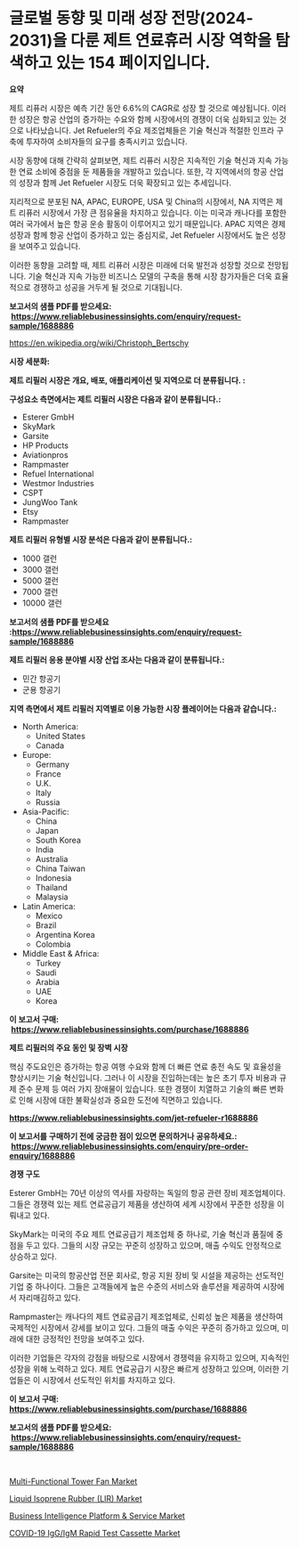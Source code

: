<p><h1>글로벌 동향 및 미래 성장 전망(2024-2031)을 다룬 제트 연료휴러 시장 역학을 탐색하고 있는 154 페이지입니다.</h1></p><p><strong>요약</strong></p>
<p><p>제트 리퓨러 시장은 예측 기간 동안 6.6%의 CAGR로 성장 할 것으로 예상됩니다. 이러한 성장은 항공 산업의 증가하는 수요와 함께 시장에서의 경쟁이 더욱 심화되고 있는 것으로 나타났습니다. Jet Refueler의 주요 제조업체들은 기술 혁신과 적절한 인프라 구축에 투자하여 소비자들의 요구를 충족시키고 있습니다.</p><p>시장 동향에 대해 간략히 살펴보면, 제트 리퓨러 시장은 지속적인 기술 혁신과 지속 가능한 연료 소비에 중점을 둔 제품들을 개발하고 있습니다. 또한, 각 지역에서의 항공 산업의 성장과 함께 Jet Refueler 시장도 더욱 확장되고 있는 추세입니다.</p><p>지리적으로 분포된 NA, APAC, EUROPE, USA 및 China의 시장에서, NA 지역은 제트 리퓨러 시장에서 가장 큰 점유율을 차지하고 있습니다. 이는 미국과 캐나다를 포함한 여러 국가에서 높은 항공 운송 활동이 이루어지고 있기 때문입니다. APAC 지역은 경제 성장과 함께 항공 산업이 증가하고 있는 중심지로, Jet Refueler 시장에서도 높은 성장을 보여주고 있습니다.</p><p>이러한 동향을 고려할 때, 제트 리퓨러 시장은 미래에 더욱 발전과 성장할 것으로 전망됩니다. 기술 혁신과 지속 가능한 비즈니스 모델의 구축을 통해 시장 참가자들은 더욱 효율적으로 경쟁하고 성공을 거두게 될 것으로 기대됩니다.</p></p>
<p><strong>보고서의 샘플 PDF를 받으세요: &nbsp;<a href="https://www.reliablebusinessinsights.com/enquiry/request-sample/1688886">https://www.reliablebusinessinsights.com/enquiry/request-sample/1688886</a></strong></p>
<p><a href="https://en.wikipedia.org/wiki/Christoph_Bertschy">https://en.wikipedia.org/wiki/Christoph_Bertschy</a></p>
<p><strong>시장 세분화:</strong></p>
<p><strong> 제트 리필러 시장은 개요, 배포, 애플리케이션 및 지역으로 더 분류됩니다. :</strong></p>
<p><strong>구성요소 측면에서는 제트 리필러 시장은 다음과 같이 분류됩니다.:</strong></p>
<p><ul><li>Esterer GmbH</li><li>SkyMark</li><li>Garsite</li><li>HP Products</li><li>Aviationpros</li><li>Rampmaster</li><li>Refuel International</li><li>Westmor Industries</li><li>CSPT</li><li>JungWoo Tank</li><li>Etsy</li><li>Rampmaster</li></ul></p>
<p><strong> 제트 리필러 유형별 시장 분석은 다음과 같이 분류됩니다.:</strong></p>
<p><ul><li>1000 갤런</li><li>3000 갤런</li><li>5000 갤런</li><li>7000 갤런</li><li>10000 갤런</li></ul></p>
<p><strong>보고서의 샘플 PDF를 받으세요 :<a href="https://www.reliablebusinessinsights.com/enquiry/request-sample/1688886">https://www.reliablebusinessinsights.com/enquiry/request-sample/1688886</a></strong></p>
<p><strong> 제트 리필러 응용 분야별 시장 산업 조사는 다음과 같이 분류됩니다.:</strong></p>
<p><ul><li>민간 항공기</li><li>군용 항공기</li></ul></p>
<p><strong>지역 측면에서 제트 리필러 지역별로 이용 가능한 시장 플레이어는 다음과 같습니다.:</strong></p>
<p><ul>
    <li>
        North America:
        <ul>
            <li>United States</li>
            <li>Canada</li>
        </ul>
    </li>
    <li>
        Europe:
        <ul>
            <li>Germany</li>
            <li>France</li>
            <li>U.K.</li>
            <li>Italy</li>
            <li>Russia</li>
        </ul>
    </li>
    <li>
        Asia-Pacific:
        <ul>
            <li>China</li>
            <li>Japan</li>
            <li>South Korea</li>
            <li>India</li>
            <li>Australia</li>
            <li>China Taiwan</li>
            <li>Indonesia</li>
            <li>Thailand</li>
            <li>Malaysia</li>
        </ul>
    </li>
    <li>
        Latin America:
        <ul>
            <li>Mexico</li>
            <li>Brazil</li>
            <li>Argentina Korea</li>
            <li>Colombia</li>
        </ul>
    </li>
    <li>
        Middle East & Africa:
        <ul>
            <li>Turkey</li>
            <li>Saudi</li>
            <li>Arabia</li>
            <li>UAE</li>
            <li>Korea</li>
        </ul>
    </li>
    </ul></p>
<p><strong>이 보고서 구매: &nbsp;<a href="https://www.reliablebusinessinsights.com/purchase/1688886">https://www.reliablebusinessinsights.com/purchase/1688886</a></strong></p>
<p><strong>제트 리필러의 주요 동인 및 장벽 시장</strong></p>
<p><p>핵심 주도요인은 증가하는 항공 여행 수요와 함께 더 빠른 연료 충전 속도 및 효율성을 향상시키는 기술 혁신입니다. 그러나 이 시장을 진입하는데는 높은 초기 투자 비용과 규제 준수 문제 등 여러 가지 장애물이 있습니다. 또한 경쟁이 치열하고 기술의 빠른 변화로 인해 시장에 대한 불확실성과 중요한 도전에 직면하고 있습니다.</p></p>
<p><strong><a href="https://www.reliablebusinessinsights.com/jet-refueler-r1688886">https://www.reliablebusinessinsights.com/jet-refueler-r1688886</a></strong></p>
<p><strong>이 보고서를 구매하기 전에 궁금한 점이 있으면 문의하거나 공유하세요.: &nbsp;<a href="https://www.reliablebusinessinsights.com/enquiry/pre-order-enquiry/1688886">https://www.reliablebusinessinsights.com/enquiry/pre-order-enquiry/1688886</a></strong></p>
<p><strong>경쟁 구도</strong></p>
<p><p>Esterer GmbH는 70년 이상의 역사를 자랑하는 독일의 항공 관련 장비 제조업체이다. 그들은 경쟁력 있는 제트 연료공급기 제품을 생산하여 세계 시장에서 꾸준한 성장을 이뤄내고 있다.</p><p>SkyMark는 미국의 주요 제트 연료공급기 제조업체 중 하나로, 기술 혁신과 품질에 중점을 두고 있다. 그들의 시장 규모는 꾸준히 성장하고 있으며, 매출 수익도 안정적으로 상승하고 있다.</p><p>Garsite는 미국의 항공산업 전문 회사로, 항공 지원 장비 및 시설을 제공하는 선도적인 기업 중 하나이다. 그들은 고객들에게 높은 수준의 서비스와 솔루션을 제공하여 시장에서 자리매김하고 있다.</p><p>Rampmaster는 캐나다의 제트 연료공급기 제조업체로, 신뢰성 높은 제품을 생산하여 국제적인 시장에서 강세를 보이고 있다. 그들의 매출 수익은 꾸준히 증가하고 있으며, 미래에 대한 긍정적인 전망을 보여주고 있다.</p><p>이러한 기업들은 각자의 강점을 바탕으로 시장에서 경쟁력을 유지하고 있으며, 지속적인 성장을 위해 노력하고 있다. 제트 연료공급기 시장은 빠르게 성장하고 있으며, 이러한 기업들은 이 시장에서 선도적인 위치를 차지하고 있다.</p></p>
<p><strong>이 보고서 구매: &nbsp; <a href="https://www.reliablebusinessinsights.com/purchase/1688886">https://www.reliablebusinessinsights.com/purchase/1688886</a></strong></p>
<p><strong>보고서의 샘플 PDF를 받으세요: &nbsp;<a href="https://www.reliablebusinessinsights.com/enquiry/request-sample/1688886">https://www.reliablebusinessinsights.com/enquiry/request-sample/1688886</a></strong><strong></strong></p>
<p>&nbsp;</p>
<p><p><a href="https://github.com/sakatikimasho/Market-Research-Report-List-1/blob/main/multi-functional-tower-fan-market.md">Multi-Functional Tower Fan Market</a></p><p><a href="https://github.com/ralphyjames/Market-Research-Report-List-1/blob/main/liquid-isoprene-rubber-lir-market.md">Liquid Isoprene Rubber (LIR) Market</a></p><p><a href="https://issuu.com/reportprime-2/docs/business-intelligence-platform-service-market-size">Business Intelligence Platform & Service Market</a></p><p><a href="https://medium.com/@javooyce546456/navigating-the-global-covid-19-igg-igm-rapid-test-cassette-market-landscape-trends-forecasts-and-83222286375e">COVID-19 IgG/IgM Rapid Test Cassette Market</a></p></p>